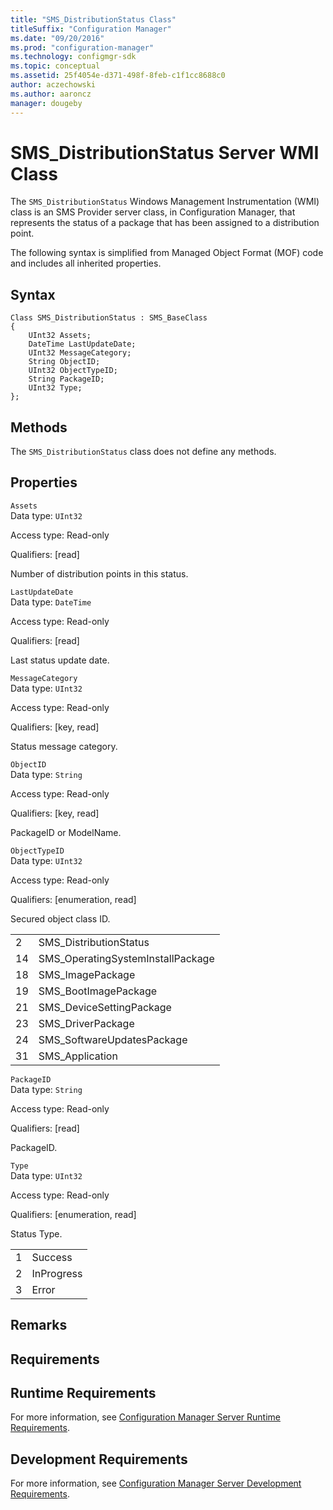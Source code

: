 ```yaml
---
title: "SMS_DistributionStatus Class"
titleSuffix: "Configuration Manager"
ms.date: "09/20/2016"
ms.prod: "configuration-manager"
ms.technology: configmgr-sdk
ms.topic: conceptual
ms.assetid: 25f4054e-d371-498f-8feb-c1f1cc8688c0
author: aczechowski
ms.author: aaroncz
manager: dougeby
---
```

# SMS_DistributionStatus Server WMI Class
The `SMS_DistributionStatus` Windows Management Instrumentation (WMI) class is an SMS Provider server class, in Configuration Manager, that represents the status of a package that has been assigned to a distribution point.  

 The following syntax is simplified from Managed Object Format (MOF) code and includes all inherited properties.  

## Syntax  

```  
Class SMS_DistributionStatus : SMS_BaseClass  
{  
    UInt32 Assets;  
    DateTime LastUpdateDate;  
    UInt32 MessageCategory;  
    String ObjectID;  
    UInt32 ObjectTypeID;  
    String PackageID;  
    UInt32 Type;  
};  
```  

## Methods  
 The `SMS_DistributionStatus` class does not define any methods.  

## Properties  
 `Assets`  
 Data type: `UInt32`  

 Access type: Read-only  

 Qualifiers: [read]  

 Number of distribution points in this status.  

 `LastUpdateDate`  
 Data type: `DateTime`  

 Access type: Read-only  

 Qualifiers: [read]  

 Last status update date.  

 `MessageCategory`  
 Data type: `UInt32`  

 Access type: Read-only  

 Qualifiers: [key, read]  

 Status message category.  

 `ObjectID`  
 Data type: `String`  

 Access type: Read-only  

 Qualifiers: [key, read]  

 PackageID or ModelName.  

 `ObjectTypeID`  
 Data type: `UInt32`  

 Access type: Read-only  

 Qualifiers: [enumeration, read]  

 Secured object class ID.  

|||  
|-|-|  
|2|SMS_DistributionStatus|  
|14|SMS_OperatingSystemInstallPackage|  
|18|SMS_ImagePackage|  
|19|SMS_BootImagePackage|  
|21|SMS_DeviceSettingPackage|  
|23|SMS_DriverPackage|  
|24|SMS_SoftwareUpdatesPackage|  
|31|SMS_Application|  

 `PackageID`  
 Data type: `String`  

 Access type: Read-only  

 Qualifiers: [read]  

 PackageID.  

 `Type`  
 Data type: `UInt32`  

 Access type: Read-only  

 Qualifiers: [enumeration, read]  

 Status Type.  

|||  
|-|-|  
|1|Success|  
|2|InProgress|  
|3|Error|  

## Remarks  

## Requirements  

## Runtime Requirements  
 For more information, see [Configuration Manager Server Runtime Requirements](../../../../../develop/core/reqs/server-runtime-requirements.md).  

## Development Requirements  
 For more information, see [Configuration Manager Server Development Requirements](../../../../../develop/core/reqs/server-development-requirements.md).
